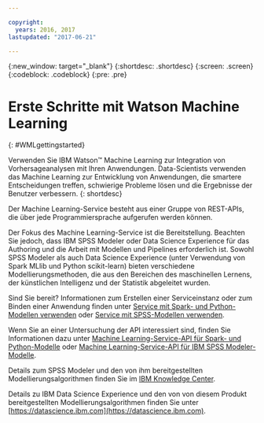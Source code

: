 ```yaml
---

copyright:
  years: 2016, 2017
lastupdated: "2017-06-21"

---
```

<!-- Copyright info and last updated date at top of file: REQUIRED
    The copyright and lastupdated info is YAML content that must occur at the top of the MD file, before attributes are listed.
    It must be --- surrounded by 3 dashes ---
    The value "years" can contain just one year or a two years separated by a comma. (years: 2014, 2016)
    The value "lastupdated" must be followed by a machine date in quotes in the following format: "YYYY-MM-DD"
    The value for "years" must be indented 2 spaces under "copyright", followed by "lastupdated" which should start on its own non-indented line.

-->

<!-- Common attributes used in the template are defined as follows: -->
{:new_window: target="_blank"}
{:shortdesc: .shortdesc}
{:screen: .screen}
{:codeblock: .codeblock}
{:pre: .pre}

<!-- This template is for getting started with a Bluemix service. It is a task template intended to document productive use of the service. It is not intended for discovery and conceptual information.  -->

# Erste Schritte mit Watson Machine Learning
{: #WMLgettingstarted}

Verwenden Sie IBM Watson™ Machine Learning zur Integration von Vorhersageanalysen mit Ihren Anwendungen. Data-Scientists verwenden das Machine Learning zur Entwicklung von
Anwendungen, die smartere Entscheidungen treffen, schwierige Probleme lösen und die Ergebnisse der Benutzer verbessern.
{: shortdesc}

<!-- If overview content is required, do not include it here. Put it in a separate "## About" section below the task section. -->

<!-- Task section: REQUIRED
The task section includes steps to integrate the service into the app.  
- With task-based, technical information, reduce the conversational style in favor of succinct and direct instructions.
- DO include the basic, most-common-use scenario steps to use the service or integrate it into the app.
- DO NOT include steps to add the service from the Bluemix catalog; we assume that the user already took steps in the UI to add the service.
- DO include code snippets in all languages that can be copied, as well as VCAP service info.  
- For additional tasks like configuring, managing, etc., add a task section (## Gerund_task_title) below the task section or "About" section if used. Use a task title such as "Configuring x", "Administering y", "Managing z". -->

<!-- You can include an optional prerequisites paragraph for any prerequisites to be met before integrating the service. For example: -->

<!-- Include a sentence to briefly introduce the steps. Examples: -->



Der Machine Learning-Service besteht aus einer Gruppe von REST-APIs, die über jede Programmiersprache aufgerufen werden können. 

Der Fokus des Machine Learning-Service ist die Bereitstellung. Beachten Sie jedoch, dass IBM
SPSS Modeler oder Data Science Experience für das Authoring und die Arbeit mit Modellen
und Pipelines erforderlich ist. Sowohl SPSS Modeler als auch Data Science Experience (unter Verwendung von Spark MLlib und Python scikit-learn) bieten verschiedene
Modellierungsmethoden, die aus den Bereichen des maschinellen Lernens, der künstlichen Intelligenz und der Statistik abgeleitet wurden. 

<!-- Related links section: REQUIRED.
Related links display in the upper right of the getting started page.
Ensure that you retain the lowercase anchor IDs (eg. {: #rellinks}) as shown in this template. These are used as IDs during transform and the doc framework keys off the IDs for display.
The headings coded here are not actually used. The doc framework provides the correct headings.
Also ensure that the related links stay in position at the end of this file or the doc framework will not display them properly.
Use {:new_window} for external links to open a new window.-->
<!-- Please delete all comments within the related links section to avoid breaking the build. Thanks. -->

<!--  Related Links
{: #rellinks} -->

<!-- ## Tutorials and Samples
{: #samples} -->

Sind Sie bereit? Informationen zum Erstellen einer Serviceinstanz oder zum Binden einer Anwendung finden unter
[Service mit Spark- und Python-Modellen verwenden](using_pm_service_dsx.html) oder
[Service mit SPSS-Modellen verwenden](using_pm_service.html). 

Wenn Sie an einer Untersuchung der API interessiert sind, finden Sie Informationen dazu unter [Machine Learning-Service-API
für Spark- und Python-Modelle](pm_service_api_spark.html) oder [Machine Learning-Service-API für
IBM SPSS Modeler-Modelle](pm_service_api_spss.html). 

Details zum SPSS Modeler und den von ihm bereitgestellten Modellierungsalgorithmen finden Sie im [IBM
Knowledge Center](https://www.ibm.com/support/knowledgecenter/SS3RA7).

Details zu IBM Data Science Experience und den von von diesem Produkt bereitgestellten Modellierungsalgorithmen finden Sie unter
[https://datascience.ibm.com](https://datascience.ibm.com). 
